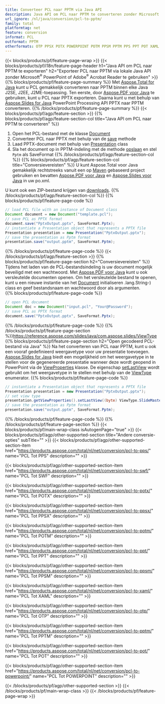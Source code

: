 ```yaml
---
title: Converteer PCL naar PPTM via Java API
description: Java API om PCL naar PPTM te converteren zonder Microsoft Word te gebruiken
url_ignore: /nl/java/conversion/pcl-to-pptm/
family: total
platformtag: net
feature: conversion
informat: PCL
outformat: PPTM
otherformats: OTP PPSX POTX POWERPOINT POTM PPSM PPTM PPS PPT POT XAML SWF
---
```

{{< blocks/products/pf/feature-page-wrap >}}
{{< blocks/products/pf/i18n/feature-page-header h1="Java API om PCL naar PPTM te exporteren" h2="Exporteer PCL naar PPTM via lokale Java API zonder Microsoft<sup>&reg;</sup> PowerPoint of Adobe<sup>&reg;</sup> Acrobat Reader te gebruiken" >}}
{{% blocks/products/pf/feature-page-summary %}}
Met [Aspose.Total for Java](https://products.aspose.com/total/java/) kunt u PCL gemakkelijk converteren naar PPTM binnen elke Java J2SE, J2EE, J2ME-toepassing. Ten eerste, door [Aspose.PDF voor Java](https://products.aspose.com/pdf/java/) te gebruiken, kunt u PCL naar PPTX exporteren. Daarna kunt u met behulp van [Aspose.Slides for Java](https://products.aspose.com/slides/java/) PowerPoint Processing API PPTX naar PPTM converteren.
{{% /blocks/products/pf/feature-page-summary  %}}
{{< blocks/products/pf/agp/feature-section >}}
{{% blocks/products/pf/agp/feature-section-col title="Java API om PCL naar PPTM te converteren" %}}
1. Open het PCL-bestand met de klasse [Document](https://reference.aspose.com/pdf/java/com.aspose.pdf/Document)
2. Converteer PCL naar PPTX met behulp van de [save](https://reference.aspose.com/pdf/java/com.aspose.pdf/Document#save-java.lang.String-int-) methode
3. Laad PPTX-document met behulp van [Presentation](https://reference.aspose.com/slides/java/com.aspose.slides/Presentation) class
4. Sla het document op in PPTM-indeling met de methode [opslaan](https://reference.aspose.com/slides/java/com.aspose.slides/Presentation#save-java.lang.String-int-) en stel ` Pptm` als SaveFormat
{{% /blocks/products/pf/agp/feature-section-col %}}
{{% blocks/products/pf/agp/feature-section-col title="Conversievereisten" %}}
U kunt Aspose.Total voor Java gemakkelijk rechtstreeks vanuit een op [Maven](https://repository.aspose.com/webapp/#/artifacts/browse/tree/General/repo/com/aspose/aspose-total) gebaseerd project gebruiken en bevatten [Aspose.PDF voor Java](https://docs.aspose.com/pdf/java/installation/) en [Aspose.Slides voor Java](https://docs.aspose.com/slides/java/installation/) in uw po.xml.

U kunt ook een ZIP-bestand krijgen van [downloads](https://downloads.aspose.com/total/java).
{{% /blocks/products/pf/agp/feature-section-col %}}
{{% blocks/products/pf/feature-page-code %}}

```java
// load PCL file with an instance of Document class
Document document = new Document("template.pcl");
// save PCL as PPTX format 
document.save("PptxOutput.pptx", SaveFormat.Pptx); 
// instantiate a Presentation object that represents a PPTX file
Presentation presentation = new Presentation("PptxOutput.pptx");
// save the presentation as Pptm format
presentation.save("output.pptm", SaveFormat.Pptm);   
```

{{% /blocks/products/pf/feature-page-code %}}
{{< /blocks/products/pf/agp/feature-section >}}
{{% blocks/products/pf/feature-page-section  h2="Conversievereisten" %}}
Tijdens het laden van de PCL-bestandsindeling is uw document mogelijk beveiligd met een wachtwoord. Met [Aspose.PDF voor Java](https://products.aspose.com/pdf/java/) kunt u ook versleutelde documenten openen. Om het versleutelde bestand te openen, kunt u een nieuwe instantie van het [Document](https://reference.aspose.com/pdf/java/com.aspose.pdf/Document#Document-java.lang.String-java) initialiseren .lang.String-) class en geef bestandsnaam en wachtwoord door als argumenten.  
{{% blocks/products/pf/feature-page-code %}}

```java
// open PCL document
Document doc = new Document("input.pcl", "Your@Password");
// save PCL as PPTX format 
document.save("PptxOutput.pptx", SaveFormat.Pptx); 

```

{{% /blocks/products/pf/feature-page-code  %}}
{{% /blocks/products/pf/feature-page-section %}}https://reference.aspose.com/slides/java/com.aspose.slides/ViewType
{{% blocks/products/pf/feature-page-section  h2="Open gecodeerd PCL-bestand via Java" %}}
Na het converteren van PCL naar PPTM, kunt u ook een vooraf gedefinieerd weergavetype voor uw presentatie toevoegen. [Aspose.Slides for Java](https://products.aspose.com/slides/java/) biedt een mogelijkheid om het weergavetype in te stellen voor de gegenereerde presentatie wanneer deze wordt geopend in PowerPoint via de [ViewProperties](https://reference.aspose.com/slides/java/com.aspose.slides/ViewProperties) klasse. De eigenschap [setLastView](https://reference.aspose.com/slides/java/com.aspose.slides/ViewProperties#setLastView-int-) wordt gebruikt om het weergavetype in te stellen met behulp van de [ViewType](https://reference.aspose.com/slides/java/com.aspose.slides/ViewType) enumerator. 
{{% blocks/products/pf/feature-page-code %}}

```java
// instantiate a Presentation object that represents a PPTX file
Presentation presentation = new Presentation("PptxOutput.pptx");
// set view type
presentation.getViewProperties().setLastView((byte) ViewType.SlideMasterView);
// save the presentation as Pptm format
presentation.save("output.pptm", SaveFormat.Pptm);    
```

{{% /blocks/products/pf/feature-page-code  %}}
{{% /blocks/products/pf/feature-page-section %}}
{{< blocks/products/pf/main-wrap-class isAutogenPage="true" >}}
{{< blocks/products/pf/agp/other-supported-section title="Andere conversie-opties" subTitle="" >}}
{{< blocks/products/pf/agp/other-supported-section-item href="https://products.aspose.com/total/nl/net/conversion/pcl-to-pps/" name="PCL Tot PPS" description="" >}}

{{< blocks/products/pf/agp/other-supported-section-item href="https://products.aspose.com/total/nl/net/conversion/pcl-to-swf/" name="PCL Tot SWF" description="" >}}

{{< blocks/products/pf/agp/other-supported-section-item href="https://products.aspose.com/total/nl/net/conversion/pcl-to-potx/" name="PCL Tot POTX" description="" >}}

{{< blocks/products/pf/agp/other-supported-section-item href="https://products.aspose.com/total/nl/net/conversion/pcl-to-ppsx/" name="PCL Tot PPSX" description="" >}}

{{< blocks/products/pf/agp/other-supported-section-item href="https://products.aspose.com/total/nl/net/conversion/pcl-to-potm/" name="PCL Tot POTM" description="" >}}

{{< blocks/products/pf/agp/other-supported-section-item href="https://products.aspose.com/total/nl/net/conversion/pcl-to-ppt/" name="PCL Tot PPT" description="" >}}

{{< blocks/products/pf/agp/other-supported-section-item href="https://products.aspose.com/total/nl/net/conversion/pcl-to-ppsm/" name="PCL Tot PPSM" description="" >}}

{{< blocks/products/pf/agp/other-supported-section-item href="https://products.aspose.com/total/nl/net/conversion/pcl-to-xaml/" name="PCL Tot XAML" description="" >}}

{{< blocks/products/pf/agp/other-supported-section-item href="https://products.aspose.com/total/nl/net/conversion/pcl-to-otp/" name="PCL Tot OTP" description="" >}}

{{< blocks/products/pf/agp/other-supported-section-item href="https://products.aspose.com/total/nl/net/conversion/pcl-to-pptm/" name="PCL Tot PPTM" description="" >}}

{{< blocks/products/pf/agp/other-supported-section-item href="https://products.aspose.com/total/nl/net/conversion/pcl-to-pot/" name="PCL Tot POT" description="" >}}

{{< blocks/products/pf/agp/other-supported-section-item href="https://products.aspose.com/total/nl/net/conversion/pcl-to-powerpoint/" name="PCL Tot POWERPOINT" description="" >}}


{{< /blocks/products/pf/agp/other-supported-section >}}
{{< /blocks/products/pf/main-wrap-class >}}
{{< /blocks/products/pf/feature-page-wrap >}}